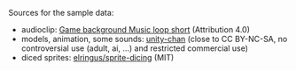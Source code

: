 Sources for the sample data:

- audioclip: [Game background Music loop short](https://freesound.org/people/yummie/sounds/410574/) (Attribution 4.0)
- models, animation, some sounds: [unity-chan](https://unity-chan.com/) (close to CC BY-NC-SA, no controversial use (adult, ai, ...) and restricted commercial use)
- diced sprites: [elringus/sprite-dicing](https://github.com/elringus/sprite-dicing/tree/main/plugins/unity/Assets) (MIT)